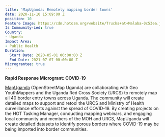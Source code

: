 ```yaml
---
title: 'MapUganda: Remotely mapping border towns'
date: 2020-11-10 15:09:00 Z
position: 10
Feature Image: https://cdn.hotosm.org/website/Trucks+at+Malaba-0c53ea.jpg
Is Community-Led: true
Country:
- Uganda
Impact Area:
- Public Health
Duration:
  Start Date: 2020-05-01 00:00:00 Z
  End Date: 2021-07-07 00:00:00 Z
Micrograntee: true
---
```


**Rapid Response Microgrant: COVID-19**

[MapUganda](https://mapuganda.org/) (OpenStreetMap Uganda) are collaborating with Geo YouthMappers and the Uganda Red Cross Society (URCS) to remotely map all 40 border entry towns across Uganda. The community will create detailed maps to support and retool the URCS and Ministry of Health surveillance efforts against the spread of COVID-19. By creating projects on the HOT Tasking Manager, conducting mapping webinars, and engaging local community and members of the MOH and URCS, MapUganda will create detailed datasets to identify porous borders where COVID-19 may be being imported into border communities.